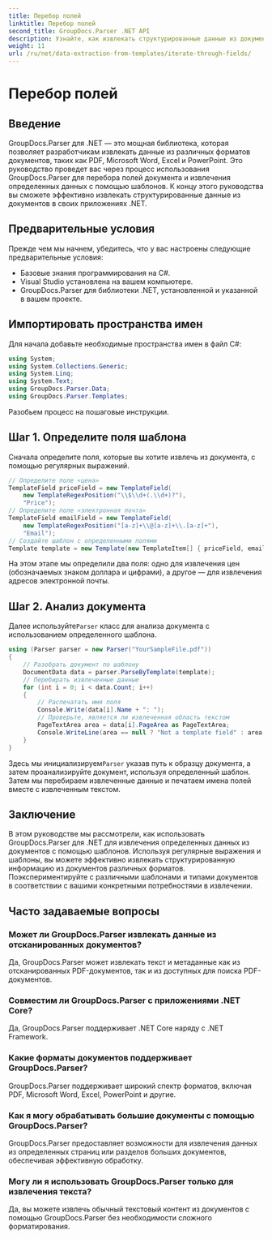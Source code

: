 ```yaml
---
title: Перебор полей
linktitle: Перебор полей
second_title: GroupDocs.Parser .NET API
description: Узнайте, как извлекать структурированные данные из документов с помощью GroupDocs.Parser для .NET. Расширьте возможности своих .NET-приложений с помощью возможностей извлечения данных из документов.
weight: 11
url: /ru/net/data-extraction-from-templates/iterate-through-fields/
---
```


# Перебор полей

## Введение
GroupDocs.Parser для .NET — это мощная библиотека, которая позволяет разработчикам извлекать данные из различных форматов документов, таких как PDF, Microsoft Word, Excel и PowerPoint. Это руководство проведет вас через процесс использования GroupDocs.Parser для перебора полей документа и извлечения определенных данных с помощью шаблонов. К концу этого руководства вы сможете эффективно извлекать структурированные данные из документов в своих приложениях .NET.
## Предварительные условия
Прежде чем мы начнем, убедитесь, что у вас настроены следующие предварительные условия:
- Базовые знания программирования на C#.
- Visual Studio установлена на вашем компьютере.
- GroupDocs.Parser для библиотеки .NET, установленной и указанной в вашем проекте.

## Импортировать пространства имен
Для начала добавьте необходимые пространства имен в файл C#:
```csharp
using System;
using System.Collections.Generic;
using System.Linq;
using System.Text;
using GroupDocs.Parser.Data;
using GroupDocs.Parser.Templates;
```
Разобьем процесс на пошаговые инструкции.
## Шаг 1. Определите поля шаблона
Сначала определите поля, которые вы хотите извлечь из документа, с помощью регулярных выражений.
```csharp
// Определите поле «цена»
TemplateField priceField = new TemplateField(
    new TemplateRegexPosition("\\$\\d+(.\\d+)?"),
    "Price");
// Определите поле «электронная почта»
TemplateField emailField = new TemplateField(
    new TemplateRegexPosition("[a-z]+\\@[a-z]+\\.[a-z]+"),
    "Email");
// Создайте шаблон с определенными полями
Template template = new Template(new TemplateItem[] { priceField, emailField });
```
На этом этапе мы определили два поля: одно для извлечения цен (обозначаемых знаком доллара и цифрами), а другое — для извлечения адресов электронной почты.
## Шаг 2. Анализ документа
 Далее используйте`Parser` класс для анализа документа с использованием определенного шаблона.
```csharp
using (Parser parser = new Parser("YourSampleFile.pdf"))
{
    // Разобрать документ по шаблону
    DocumentData data = parser.ParseByTemplate(template);
    // Перебирать извлеченные данные
    for (int i = 0; i < data.Count; i++)
    {
        // Распечатать имя поля
        Console.Write(data[i].Name + ": ");
        // Проверьте, является ли извлеченная область текстом
        PageTextArea area = data[i].PageArea as PageTextArea;
        Console.WriteLine(area == null ? "Not a template field" : area.Text);
    }
}
```
 Здесь мы инициализируем`Parser` указав путь к образцу документа, а затем проанализируйте документ, используя определенный шаблон. Затем мы перебираем извлеченные данные и печатаем имена полей вместе с извлеченным текстом.
## Заключение
В этом руководстве мы рассмотрели, как использовать GroupDocs.Parser для .NET для извлечения определенных данных из документов с помощью шаблонов. Используя регулярные выражения и шаблоны, вы можете эффективно извлекать структурированную информацию из документов различных форматов. Поэкспериментируйте с различными шаблонами и типами документов в соответствии с вашими конкретными потребностями в извлечении.

## Часто задаваемые вопросы
### Может ли GroupDocs.Parser извлекать данные из отсканированных документов?
Да, GroupDocs.Parser может извлекать текст и метаданные как из отсканированных PDF-документов, так и из доступных для поиска PDF-документов.
### Совместим ли GroupDocs.Parser с приложениями .NET Core?
Да, GroupDocs.Parser поддерживает .NET Core наряду с .NET Framework.
### Какие форматы документов поддерживает GroupDocs.Parser?
GroupDocs.Parser поддерживает широкий спектр форматов, включая PDF, Microsoft Word, Excel, PowerPoint и другие.
### Как я могу обрабатывать большие документы с помощью GroupDocs.Parser?
GroupDocs.Parser предоставляет возможности для извлечения данных из определенных страниц или разделов больших документов, обеспечивая эффективную обработку.
### Могу ли я использовать GroupDocs.Parser только для извлечения текста?
Да, вы можете извлечь обычный текстовый контент из документов с помощью GroupDocs.Parser без необходимости сложного форматирования.
